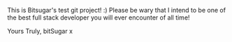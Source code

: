 This is Bitsugar's test git project! :)
Please be wary that I intend to be one of the best full stack developer 
you will ever encounter of all time! 

Yours Truly,
bitSugar x
